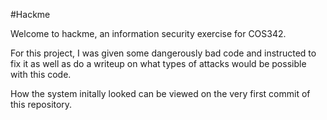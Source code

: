 #Hackme

Welcome to hackme, an information security exercise for COS342.

For this project, I was given some dangerously bad code and instructed to fix it as well as do a writeup on what types of attacks would be possible with this code.

How the system initally looked can be viewed on the very first commit of this repository.